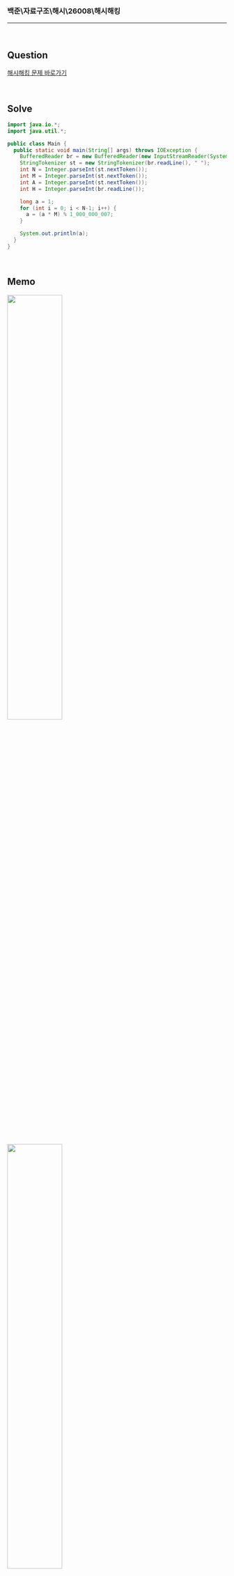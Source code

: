 ### 백준\자료구조\해시\26008\해시해킹

---

<br/>

## Question

[해시해킹 문제 바로가기](https://www.acmicpc.net/problem/26008)

<br/>

## Solve

```java
import java.io.*;
import java.util.*;

public class Main {
  public static void main(String[] args) throws IOException {
    BufferedReader br = new BufferedReader(new InputStreamReader(System.in));
    StringTokenizer st = new StringTokenizer(br.readLine(), " ");
    int N = Integer.parseInt(st.nextToken());
    int M = Integer.parseInt(st.nextToken());
    int A = Integer.parseInt(st.nextToken());
    int H = Integer.parseInt(br.readLine());

    long a = 1;
    for (int i = 0; i < N-1; i++) {
      a = (a * M) % 1_000_000_007;
    }

    System.out.println(a);
  }
}
```

>

<br/>

## Memo

<img src="https://github.com/JGoo99/CodingTest/assets/126454114/5c15927e-d9c9-4c6d-8895-fc2240dd196a" width="50%" height="50%"/>

<img src="https://github.com/JGoo99/CodingTest/assets/126454114/83c9e79f-cb0b-4043-812e-53843143782b" width="50%" height="50%"/>

<img src="https://github.com/JGoo99/CodingTest/assets/126454114/84c282f5-d4ca-4525-af91-5d8ee627de74" width="50%" height="50%"/>

<br/>

## Note

**나머지 연산과 제곱**

```java
long answer = Math.pow(M, N-1);
System.out.println(answer / 1_000_000_007);
```

> `M^N-1`을 구하면 된다고 생각해서 위처럼 작성했다가 답안이 틀렸다는 결과가 나왔다.
>
> 생각해보니 숫자가 너무 커지면 1_000_000_007로 나눠어도 큰수이겠구나,,생각했다.
>
> **따라서 반복문에 중간연산으로 나머지연산을 계속 돌려주어 효율성은 떨어지지만 정확한 답을 도출하였다.**
>
> 참고로, **제곱 중간에 나머지연산을 계속 수행해도 값이 바뀌지 않는다.**
>
> 예를 들어 `3 * 3 * 3 * 3 % 5 = 1` 과 `3 % 5 * 3 % 5 * 3 % 5 * 3 % 5 = 1` 은 같은 것처럼 말이다.
